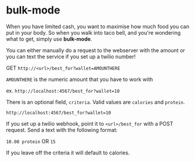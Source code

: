 bulk-mode
=========

When you have limited cash, you want to maximise how much food you can put in your body.
So when you walk into taco bell, and you're wondering what to get, simply use **bulk-mode**.

You can either manually do a request to the webserver with the amount or you can text the service if you set up a twilio number!

GET
`http://<url>/best_for?wallet=AMOUNTHERE`

`AMOUNTHERE` is the numeric amount that you have to work with

ex.
`http://localhost:4567/best_for?wallet=10`

There is an optional field, `criteria`. Valid values are `calories` and `protein`.

`http://localhost:4567/best_for?wallet=10`


If you set up a twilio webhook, point it to `<url>/best_for` with a POST request.
Send a text with the following format:

`10.00 protein`
OR
`15`

If you leave off the criteria it will default to calories.
